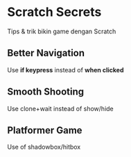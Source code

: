 # Scratch Secrets
Tips & trik bikin game dengan Scratch

## Better Navigation
Use **if keypress** instead of **when clicked**

## Smooth Shooting
Use clone+wait instead of show/hide

## Platformer Game
Use of shadowbox/hitbox
